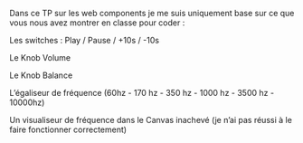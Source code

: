 
Dans ce TP sur les web components je me suis uniquement base sur ce que vous nous avez montrer en classe pour coder :

Les switches : Play / Pause / +10s / -10s

Le Knob Volume

Le Knob Balance

L’égaliseur de fréquence (60hz - 170 hz - 350 hz - 1000 hz - 3500 hz - 10000hz)

Un visualiseur de fréquence dans le Canvas inachevé (je n’ai pas réussi à le faire fonctionner correctement)